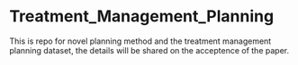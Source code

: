# Treatment_Management_Planning
This is repo for novel planning method and the treatment management planning dataset, the details will be shared on the acceptence of the paper.
